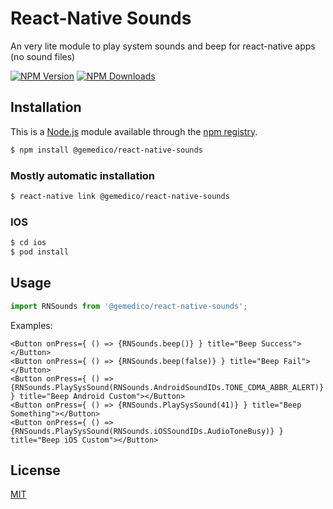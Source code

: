 # React-Native Sounds

An very lite module to play system sounds and beep for react-native apps (no sound files)

[![NPM Version][npm-image]][npm-url]
[![NPM Downloads][downloads-image]][downloads-url]

## Installation

This is a [Node.js](https://nodejs.org/en/) module available through the
[npm registry](https://www.npmjs.com/).

```bash
$ npm install @gemedico/react-native-sounds
```

### Mostly automatic installation

```bash
$ react-native link @gemedico/react-native-sounds
```

### IOS

```bash
$ cd ios
$ pod install
```

## Usage

```js
import RNSounds from '@gemedico/react-native-sounds';
```

Examples:
```
<Button onPress={ () => {RNSounds.beep()} } title="Beep Success"></Button>
<Button onPress={ () => {RNSounds.beep(false)} } title="Beep Fail"></Button>
<Button onPress={ () => {RNSounds.PlaySysSound(RNSounds.AndroidSoundIDs.TONE_CDMA_ABBR_ALERT)} } title="Beep Android Custom"></Button>
<Button onPress={ () => {RNSounds.PlaySysSound(41)} } title="Beep Something"></Button>
<Button onPress={ () => {RNSounds.PlaySysSound(RNSounds.iOSSoundIDs.AudioToneBusy)} } title="Beep iOS Custom"></Button>
```

## License

  [MIT](LICENSE)

[npm-image]: https://img.shields.io/npm/v/@gemedico/react-native-sounds.svg
[npm-url]: https://npmjs.org/package/@gemedico/react-native-sounds
[downloads-image]: https://img.shields.io/npm/dm/@gemedico/react-native-sounds.svg
[downloads-url]: https://npmcharts.com/compare/@gemedico/react-native-sounds?minimal=true
